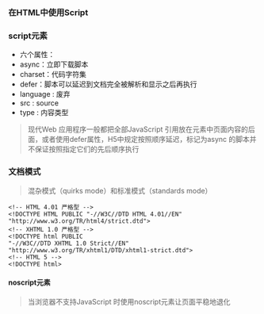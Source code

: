 ### 在HTML中使用Script

### script元素

- 六个属性：
 - async：立即下载脚本
 - charset：代码字符集
 - defer：脚本可以延迟到文档完全被解析和显示之后再执行
 - language : 废弃
 - src : source
 - type : 内容类型

> 现代Web 应用程序一般都把全部JavaScript 引用放在<body>元素中页面内容的后面，或者使用defer属性，H5中规定按照顺序延迟，标记为async 的脚本并不保证按照指定它们的先后顺序执行

### 文档模式

> 混杂模式（quirks mode）和标准模式（standards mode）

```
<!-- HTML 4.01 严格型 -->
<!DOCTYPE HTML PUBLIC "-//W3C//DTD HTML 4.01//EN"
"http://www.w3.org/TR/html4/strict.dtd">
<!-- XHTML 1.0 严格型 -->
<!DOCTYPE html PUBLIC
"-//W3C//DTD XHTML 1.0 Strict//EN"
"http://www.w3.org/TR/xhtml1/DTD/xhtml1-strict.dtd">
<!-- HTML 5 -->
<!DOCTYPE html>
```

#### noscript元素
> 当浏览器不支持JavaScript 时使用noscript元素让页面平稳地退化
